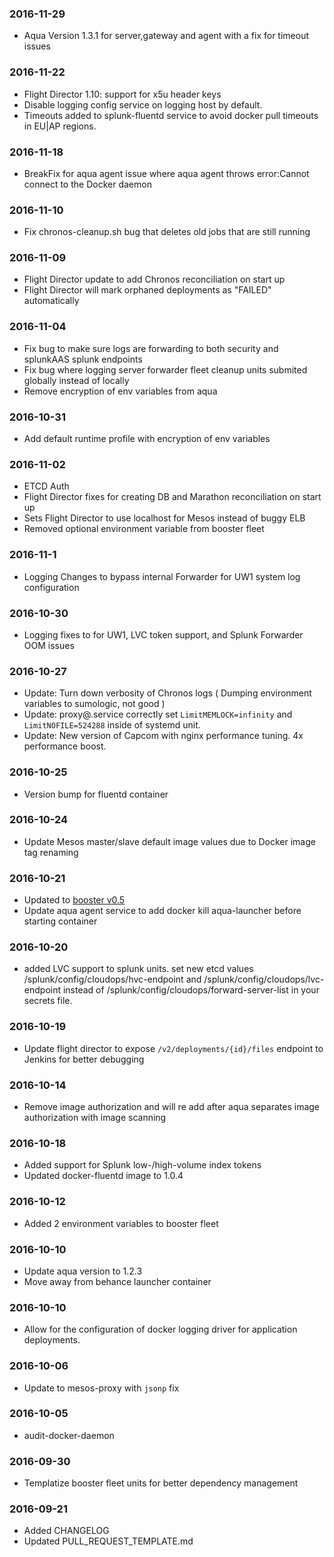 ### 2016-11-29
* Aqua Version 1.3.1 for server,gateway and agent with a fix for timeout issues

### 2016-11-22
* Flight Director 1.10: support for x5u header keys
* Disable logging config service on logging host by default.
* Timeouts added to splunk-fluentd service to avoid docker pull timeouts in EU|AP regions.

### 2016-11-18
* BreakFix for aqua agent issue where aqua agent throws error:Cannot connect to the Docker daemon

### 2016-11-10
* Fix chronos-cleanup.sh bug that deletes old jobs that are still running

### 2016-11-09
* Flight Director update to add Chronos reconciliation on start up
* Flight Director will mark orphaned deployments as "FAILED" automatically

### 2016-11-04
* Fix bug to make sure logs are forwarding to both security and splunkAAS splunk endpoints
* Fix bug where logging server forwarder fleet cleanup units submited globally instead of locally
* Remove encryption of env variables from aqua

### 2016-10-31
* Add default runtime profile with encryption of env variables

### 2016-11-02
* ETCD Auth
* Flight Director fixes for creating DB and Marathon reconciliation on start up
* Sets Flight Director to use localhost for Mesos instead of buggy ELB
* Removed optional environment variable from booster fleet

### 2016-11-1
* Logging Changes to bypass internal Forwarder for UW1 system log configuration

### 2016-10-30
* Logging fixes to for UW1, LVC token support, and Splunk Forwarder OOM issues

### 2016-10-27
* Update: Turn down verbosity of Chronos logs ( Dumping environment variables to sumologic, not good )
* Update: proxy@.service correctly set `LimitMEMLOCK=infinity` and `LimitNOFILE=524288` inside of systemd unit.
* Update: New version of Capcom with nginx performance tuning. 4x performance boost.

### 2016-10-25
* Version bump for fluentd container

### 2016-10-24
* Update Mesos master/slave default image values due to Docker image tag renaming

### 2016-10-21
* Updated to [booster v0.5](https://github.com/adobe-platform/booster/blob/master/CHANGELOG.md#v05)
* Update aqua agent service to add docker kill aqua-launcher before starting container

### 2016-10-20
* added LVC support to splunk units. set new etcd values /splunk/config/cloudops/hvc-endpoint and /splunk/config/cloudops/lvc-endpoint instead of /splunk/config/cloudops/forward-server-list in your secrets file.

### 2016-10-19
* Update flight director to expose `/v2/deployments/{id}/files` endpoint to Jenkins for better debugging

### 2016-10-14
* Remove image authorization and will re add after aqua separates image authorization with image scanning

### 2016-10-18
* Added support for Splunk low-/high-volume index tokens
* Updated docker-fluentd image to 1.0.4

### 2016-10-12
* Added 2 environment variables to booster fleet

### 2016-10-10
* Update aqua version to 1.2.3
* Move away from behance launcher container

### 2016-10-10
* Allow for the configuration of docker logging driver for application deployments.

### 2016-10-06
* Update to mesos-proxy with `jsonp` fix

### 2016-10-05
* audit-docker-daemon

### 2016-09-30
* Templatize booster fleet units for better dependency management

### 2016-09-21
* Added CHANGELOG
* Updated PULL_REQUEST_TEMPLATE.md
